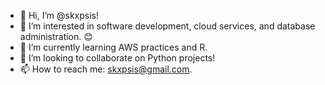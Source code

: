 - 👋 Hi, I’m @skxpsis!
- 👀 I’m interested in software development, cloud services, and database administration. :blush:
- 🌱 I’m currently learning AWS practices and R.
- 💞️ I’m looking to collaborate on Python projects!
- 📫 How to reach me: skxpsis@gmail.com.

<!---
skxpsis/skxpsis is a ✨ special ✨ repository because its `README.md` (this file) appears on your GitHub profile.
You can click the Preview link to take a look at your changes.
--->
